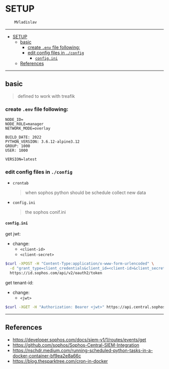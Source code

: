 # SETUP

```sh
    MVladislav
```

---

- [SETUP](#setup)
  - [basic](#basic)
    - [create `.env` file following:](#create-env-file-following)
    - [edit config files in `./config`](#edit-config-files-in-config)
      - [`config.ini`](#configini)
  - [References](#references)

---

## basic

> defined to work with treafik

### create `.env` file following:

```env
NODE_ID=
NODE_ROLE=manager
NETWORK_MODE=overlay

BUILD_DATE: 2022
PYTHON_VERSION: 3.6.12-alpine3.12
GROUP: 1000
USER: 1000

VERSION=latest
```

### edit config files in `./config`

- `crontab`
  > when sophos python should be schedule collect new data
- `config.ini`
  > the sophos conif.ini

#### `config.ini`

get jwt:

- change:
  - `<client-id>`
  - `<client-secret>`

```sh
$curl -XPOST -H "Content-Type:application/x-www-form-urlencoded" \
  -d "grant_type=client_credentials&client_id=<client-id>&client_secret=<client-secret>&scope=token" \
  https://id.sophos.com/api/v2/oauth2/token
```

get tenant-id:

- change:
  - `<jwt>`

```sh
$curl -XGET -H "Authorization: Bearer <jwt>" https://api.central.sophos.com/whoami/v1
```

---

## References

- <https://developer.sophos.com/docs/siem-v1/1/routes/events/get>
- <https://github.com/sophos/Sophos-Central-SIEM-Integration>
- <https://nschdr.medium.com/running-scheduled-python-tasks-in-a-docker-container-bf9ea2e8a66c>
- <https://blog.thesparktree.com/cron-in-docker>
